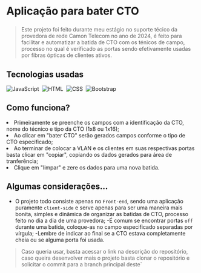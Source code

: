 # Aplicação para bater CTO
###
>Este projeto foi feito durante meu estágio no suporte técico da provedora de rede Camon Telecom no ano de 2024, é feito para facilitar e automatizar a batida de CTO com os ténicos de campo, processo no qual é verificado as portas sendo efetivamente usadas por fibras ópticas de clientes ativos.
###

## Tecnologias usadas
![JavaScript](https://img.shields.io/badge/JavaScript-151515?style=for-the-badge&logo=javascript&logoColor=white)&nbsp;
![HTML](https://img.shields.io/badge/HTML-151515?style=for-the-badge&logo=html5&logoColor=white)&nbsp;
![CSS](https://img.shields.io/badge/CSS-151515?style=for-the-badge&logo=css3&logoColor=white)&nbsp;
![Bootstrap](https://img.shields.io/badge/bootstrap-151515?style=for-the-badge&logo=bootstrap&logoColor=white)&nbsp;

## Como funciona?
><ul>
  <li>
    Primeiramente se preenche os campos com a identificação da CTO, nome do técnico e tipo da CTO (1x8 ou 1x16);
  </li>
  <li>
    Ao clicar em "bater CTO" serão gerados campos conforme o tipo de CTO especificado;
  </li>
  <li>
    Ao terminar de colocar a VLAN e os clientes em suas respectivas portas basta clicar em "copiar", copiando os dados gerados para área de tranferência;
  </li>
   <li>
    Clique em "limpar" e zere os dados para uma nova batida.
  </li>
</ul>

## Algumas considerações...
- O projeto todo consiste apenas no `Front-end`, sendo uma aplicação puramente `client-side` e serve apenas para ser uma maneira mais bonita, simples e dinâmica de organizar as batidas de CTO, processo feito no dia a dia de uma provedora;
-É comum se encontrar portas `off`  durante uma batida, coloque-as no campo especificado separadas por vírgula;
-Lembre de indicar ao final se a CTO estava completamente cheia ou se alguma porta foi usada.

>Caso queria usar, basta acessar o link na descrição do repositório, caso queira desenvolver mais o projeto basta clonar o repositório e solicitar o commit para a branch principal deste`
